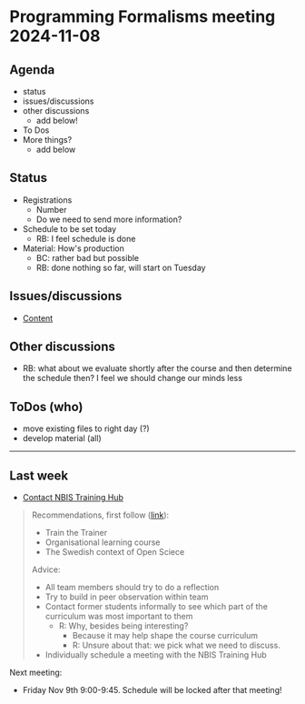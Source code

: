 # Programming Formalisms meeting 2024-11-08

## Agenda

- status
- issues/discussions
- other discussions
    - add below!
- To Dos
- More things?
    - add below


## Status

- Registrations
    - Number
    - Do we need to send more information?
- Schedule to be set today
    - RB: I feel schedule is done
- Material: How's production
    - BC: rather bad but possible
    - RB: done nothing so far, will start on Tuesday

## Issues/discussions

- [Content](https://github.com/UPPMAX/programming_formalisms/issues) 

## Other discussions

- RB: what about we evaluate shortly after the course and then
  determine the schedule then? I feel we should change our minds less

## ToDos (who)

- move existing files to right day (?)
- develop material (all)

----

## Last week

- [Contact NBIS Training Hub](https://github.com/UPPMAX/programming_formalisms/issues/41)

> Recommendations, first follow ([link](https://training.scilifelab.se/our_resources/trainer_community)):
> 
> - Train the Trainer
> - Organisational learning course
> - The Swedish context of Open Sciece
> 
> Advice:
> 
> - All team members should try to do a reflection
> - Try to build in peer observation within team
> - Contact former students informally to see which part of the curriculum was most important to them
>   - R: Why, besides being interesting?
>     - Because it may help shape the course curriculum
>     - R: Unsure about that: we pick what we need to discuss.
> - Individually schedule a meeting with the NBIS Training Hub

Next meeting:

- Friday Nov 9th 9:00-9:45. Schedule will be locked after that meeting!
